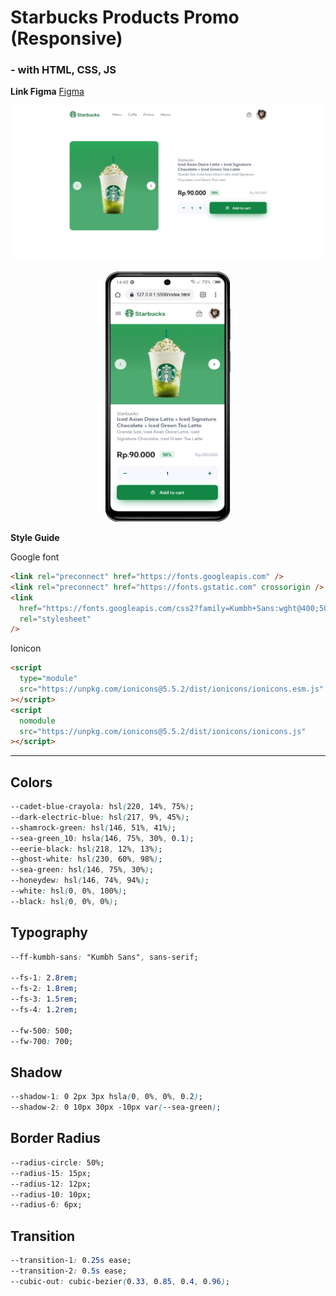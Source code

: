 # Starbucks Products Promo (Responsive)

### - with HTML, CSS, JS

**Link Figma** [Figma](https://www.figma.com/file/Sm3K8mNiE1DVUOTbEccNzU/Starbucks-Promo?node-id=0%3A1&t=5tbliA14VYt9idDB-1)

![Screenshots Web Version](/assets/images/screenshots/Web.PNG)

<p align="center">
<img src="/assets/images/screenshots/mobile.PNG" width="200" height="400"></p>

**Style Guide**

Google font

```html
<link rel="preconnect" href="https://fonts.googleapis.com" />
<link rel="preconnect" href="https://fonts.gstatic.com" crossorigin />
<link
  href="https://fonts.googleapis.com/css2?family=Kumbh+Sans:wght@400;500;700&display=swap"
  rel="stylesheet"
/>
```

Ionicon

```html
<script
  type="module"
  src="https://unpkg.com/ionicons@5.5.2/dist/ionicons/ionicons.esm.js"
></script>
<script
  nomodule
  src="https://unpkg.com/ionicons@5.5.2/dist/ionicons/ionicons.js"
></script>
```

---

## Colors

```css
--cadet-blue-crayola: hsl(220, 14%, 75%);
--dark-electric-blue: hsl(217, 9%, 45%);
--shamrock-green: hsl(146, 51%, 41%);
--sea-green_10: hsla(146, 75%, 30%, 0.1);
--eerie-black: hsl(218, 12%, 13%);
--ghost-white: hsl(230, 60%, 98%);
--sea-green: hsl(146, 75%, 30%);
--honeydew: hsl(146, 74%, 94%);
--white: hsl(0, 0%, 100%);
--black: hsl(0, 0%, 0%);
```

## Typography

```css
--ff-kumbh-sans: "Kumbh Sans", sans-serif;

--fs-1: 2.8rem;
--fs-2: 1.8rem;
--fs-3: 1.5rem;
--fs-4: 1.2rem;

--fw-500: 500;
--fw-700: 700;
```

## Shadow

```css
--shadow-1: 0 2px 3px hsla(0, 0%, 0%, 0.2);
--shadow-2: 0 10px 30px -10px var(--sea-green);
```

## Border Radius

```css
--radius-circle: 50%;
--radius-15: 15px;
--radius-12: 12px;
--radius-10: 10px;
--radius-6: 6px;
```

## Transition

```css
--transition-1: 0.25s ease;
--transition-2: 0.5s ease;
--cubic-out: cubic-bezier(0.33, 0.85, 0.4, 0.96);
```

